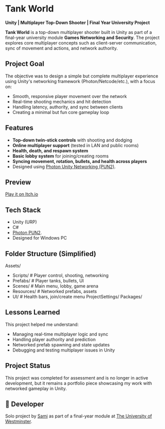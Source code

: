 # Tank World  
**Unity | Multiplayer Top-Down Shooter | Final Year University Project**

**Tank World** is a top-down multiplayer shooter built in Unity as part of a final-year university module **Games Networking and Security**. The project explores core multiplayer concepts such as client-server communication, sync of movement and actions, and network authority.

## Project Goal

The objective was to design a simple but complete multiplayer experience using Unity's networking framework (Photon/Netcode/etc.), with a focus on:

- Smooth, responsive player movement over the network  
- Real-time shooting mechanics and hit detection  
- Handling latency, authority, and sync between clients  
- Creating a minimal but fun core gameplay loop  

## Features

- **Top-down twin-stick controls** with shooting and dodging  
- **Online multiplayer support** (tested in LAN and public rooms)  
- **Health, death, and respawn system**  
- **Basic lobby system** for joining/creating rooms  
- **Syncing movement, rotation, bullets, and health across players**  
- Designed using [Photon Unity Networking (PUN2)](https://www.photonengine.com/pun). 

## Preview

[Play it on Itch.io](https://saaami.itch.io/tank-world)  

## Tech Stack

- Unity (URP)  
- C#  
- [Photon PUN2](https://www.photonengine.com/pun).
- Designed for Windows PC

## Folder Structure (Simplified)
Assets/
- Scripts/ # Player control, shooting, networking
- Prefabs/ # Player tanks, bullets, UI
- Scenes/ # Main menu, lobby, game arena
- Resources/ # Networked prefabs, assets
- UI/ # Health bars, join/create menu
ProjectSettings/
Packages/


## Lessons Learned

This project helped me understand:

- Managing real-time multiplayer logic and sync  
- Handling player authority and prediction  
- Networked prefab spawning and state updates  
- Debugging and testing multiplayer issues in Unity

## Project Status

This project was completed for assessment and is no longer in active development, but it remains a portfolio piece showcasing my work with networked gameplay in Unity.

## 👤 Developer

Solo project by [Sami](https://github.com/Sami-Red) as part of a final-year module at [The University of Westminster](https://www.westminster.ac.uk).
